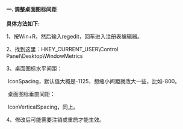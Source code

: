 #### 一. 调整桌面图标间距

**具体方法如下:**

1、按Win+R，然后输入regedit，回车进入注册表编辑器。

2、找到这里：HKEY_CURRENT_USER\Control Panel\Desktop\WindowMetrics

3、桌面图标水平间距：

​	IconSpacing，默认值大概是-1125，想缩小间距就改大一些，比如-800。

​	桌面图标垂直间距：

​	IconVerticalSpacing，同上。

4、修改后可能需要注销或重启才能生效。